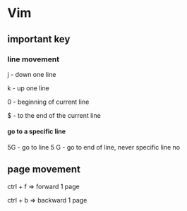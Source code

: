 # Vim

## important key

### line movement
j - down one line

k - up one line

0 - beginning of current line

$ - to the end of the current line

#### go to a specific line
5G - go to line 5
G - go to end of line, never specific line no

## page movement
ctrl + f => forward 1 page

ctrl + b => backward 1 page



